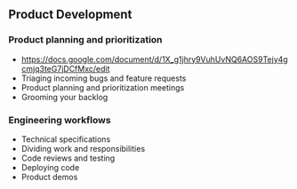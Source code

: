 ## Product Development

### Product planning and prioritization
- https://docs.google.com/document/d/1X_g1jhry9VuhUvNQ6AOS9Tejy4gcmjq3teG7jDCfMxc/edit
- Triaging incoming bugs and feature requests
- Product planning and prioritization meetings
- Grooming your backlog

### Engineering workflows
- Technical specifications
- Dividing work and responsibilities
- Code reviews and testing
- Deploying code
- Product demos
